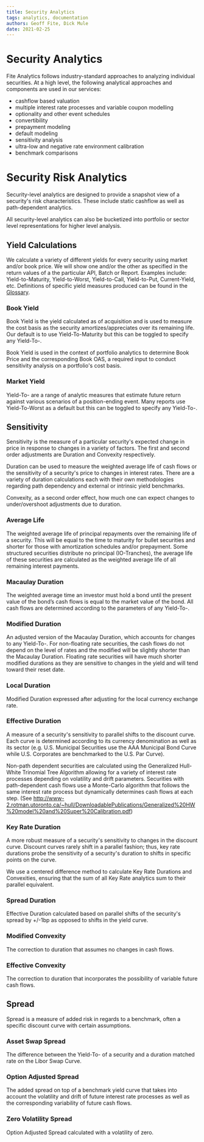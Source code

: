 ```yaml
---
title: Security Analytics
tags: analytics, documentation
authors: Geoff Fite, Dick Mule
date: 2021-02-25
---
```


# Security Analytics

Fite Analytics follows industry-standard approaches to analyzing individual securities. At a high level, the following 
analytical approaches and components are used in our services:

- cashflow based valuation
- multiple interest rate processes and variable coupon modelling
- optionality and other event schedules
- convertibility
- prepayment modeling
- default modeling
- sensitivity analysis
- ultra-low and negative rate environment calibration
- benchmark comparisons

# Security Risk Analytics

Security-level analytics are designed to provide a snapshot view of a security's risk characteristics. These include 
static cashflow as well as path-dependent analytics.

All security-level analytics can also be bucketized into portfolio or sector level representations for higher level analysis.

## Yield Calculations

We calculate a variety of different yields for every security using market and/or book price.  We will show one and/or 
the other as specified in the return values of a the particular API, Batch or Report. Examples include:
Yield-to-Maturity, Yield-to-Worst, Yield-to-Call, Yield-to-Put, Current-Yield, etc.
Definitions of specific yield measures produced can be found in the [Glossary](./glossary).

### Book Yield

Book Yield is the yield calculated as of acquisition and is used to measure the cost basis as the security 
amortizes/appreciates over its remaining life.  Our default is to use Yield-To-Maturity but this can be toggled 
to specify any Yield-To-<Method>.

Book Yield is used in the context of portfolio analytics to determine Book Price and the corresponding Book OAS,
a required input to conduct sensitivity analysis on a portfolio's cost basis.

### Market Yield

Yield-To-**<Method>** are a range of analytic measures that estimate future return against various scenarios of a 
position-ending event. Many reports use Yield-To-Worst as a default but this can be toggled to specify 
any Yield-To-<Method>.

## Sensitivity

Sensitivity is the measure of a particular security's expected change in price in response to changes in a variety of 
factors.  The first and second order adjustments are Duration and Convexity respectively.

Duration can be used to measure the weighted average life of cash flows or the sensitivity of a security's price to 
changes in interest rates.  There are a variety of duration calculations each with their own methodologies regarding
path dependency and external or intrinsic yield benchmarks.  

Convexity, as a second order effect, how much one can expect changes to under/overshoot adjustments due to duration.

### Average Life

The weighted average life of principal repayments over the remaining life of a security.  This will be equal to the 
time to maturity for bullet securities and shorter for those with amortization schedules and/or prepayment.
Some structured securities distribute no principal (IO-Tranches), the average life of these securities are calculated
as the weighted average life of all remaining interest payments.

### Macaulay Duration

The weighted average time an investor must hold a bond until the present value of the bond’s cash flows is equal to the market 
value of the bond.  All cash flows are determined according to the parameters of any Yield-To-<Method>.

### Modified Duration

An adjusted version of the Macaulay Duration, which accounts for changes to any Yield-To-<Method>.  For non-floating rate
securities, the cash flows do not depend on the level of rates and the modified will be slightly shorter than the Macaulay Duration.
Floating rate securities will have much shorter modified durations as they are sensitive to changes in the yield and will tend toward
their reset date.

### Local Duration

Modified Duration expressed after adjusting for the local currency exchange rate. 

### Effective Duration

A measure of a security's sensitivity to parallel shifts to the discount curve.  Each curve is determined according to its currency 
denomination as well as its sector (e.g. U.S. Municipal Securities use the AAA Municipal Bond Curve while U.S. Corporates are 
benchmarked to the U.S. Par Curve).  

Non-path dependent securities are calculated using the Generalized Hull-White Trinomial Tree Algorithm allowing for a variety of interest
rate processes depending on volatility and drift parameters. Securities with path-dependent cash flows use a Monte-Carlo algorithm 
that follows the same interest rate process but dynamically determines cash flows at each step.
(See http://www-2.rotman.utoronto.ca/~hull/DownloadablePublications/Generalized%20HW%20model%20and%20Super%20Calibration.pdf)

### Key Rate Duration

A more robust measure of a security's sensitivity to changes in the discount curve.  Discount curves rarely shift in a parallel fashion;
thus, key rate durations probe the sensitivity of a security's duration to shifts in specific points on the curve.  

We use a centered difference method to calculate Key Rate Durations and Convexities, ensuring that the sum of all Key Rate analytics sum
to their parallel equivalent.

### Spread Duration

Effective Duration calculated based on parallel shifts of the security's spread by +/-1bp as opposed to shifts in the yield curve.

### Modified Convexity

The correction to duration that assumes no changes in cash flows.

### Effective Convexity

The correction to duration that incorporates the possibility of variable future cash flows.

## Spread

Spread is a measure of added risk in regards to a benchmark, often a specific discount curve with certain assumptions.

### Asset Swap Spread

The difference between the Yield-To-<Method> of a security and a duration matched rate on the Libor Swap Curve.

### Option Adjusted Spread

The added spread on top of a benchmark yield curve that takes into account the volatility and drift of future interest rate processes
as well as the corresponding variability of future cash flows.

### Zero Volatility Spread

Option Adjusted Spread calculated with a volatility of zero.
